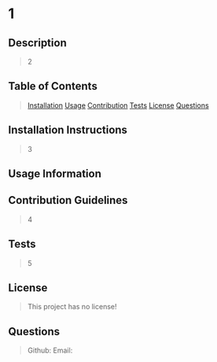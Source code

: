# 1 


## Description

> 2

## Table of Contents
> [Installation](#Installation-instructions)
> [Usage](#usage-information)
> [Contribution](#contribution-guidelines)
> [Tests](#tests)
> [License](#license)
> [Questions](#questions)


## Installation Instructions

> 3



## Usage Information

> 



## Contribution Guidelines

> 4



## Tests

> 5


## License 

> This project has no license!


## Questions

> Github:          Email: 



